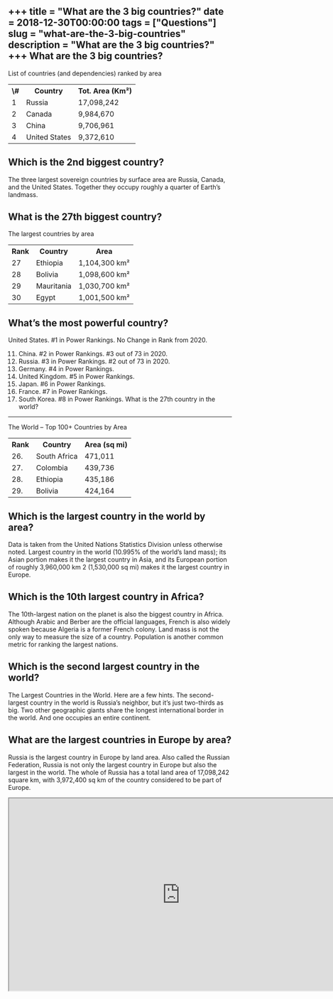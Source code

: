 +++
title = "What are the 3 big countries?"
date = 2018-12-30T00:00:00
tags = ["Questions"]
slug = "what-are-the-3-big-countries"
description = "What are the 3 big countries?"
+++
What are the 3 big countries?
-----------------------------

List of countries (and dependencies) ranked by area

<table><tr><th>\#</th><th>Country</th><th>Tot. Area (Km²)</th></tr><tr><td>1</td><td>Russia</td><td>17,098,242</td></tr><tr><td>2</td><td>Canada</td><td>9,984,670</td></tr><tr><td>3</td><td>China</td><td>9,706,961</td></tr><tr><td>4</td><td>United States</td><td>9,372,610</td></tr></table>

Which is the 2nd biggest country?
---------------------------------

The three largest sovereign countries by surface area are Russia, Canada, and the United States. Together they occupy roughly a quarter of Earth’s landmass.

What is the 27th biggest country?
---------------------------------

The largest countries by area

<table><tr><th>Rank</th><th>Country</th><th>Area</th></tr><tr><td>27</td><td>Ethiopia</td><td>1,104,300 km²</td></tr><tr><td>28</td><td>Bolivia</td><td>1,098,600 km²</td></tr><tr><td>29</td><td>Mauritania</td><td>1,030,700 km²</td></tr><tr><td>30</td><td>Egypt</td><td>1,001,500 km²</td></tr></table>

What’s the most powerful country?
---------------------------------

United States. #1 in Power Rankings. No Change in Rank from 2020.

11. China. #2 in Power Rankings. #3 out of 73 in 2020.
12. Russia. #3 in Power Rankings. #2 out of 73 in 2020.
13. Germany. #4 in Power Rankings.
14. United Kingdom. #5 in Power Rankings.
15. Japan. #6 in Power Rankings.
16. France. #7 in Power Rankings.
17. South Korea. #8 in Power Rankings.
What is the 27th country in the world?
--------------------------------------

The World – Top 100+ Countries by Area

<table><tr><th>Rank</th><th>Country</th><th>Area (sq mi)</th></tr><tr><td>26.</td><td>South Africa</td><td>471,011</td></tr><tr><td>27.</td><td>Colombia</td><td>439,736</td></tr><tr><td>28.</td><td>Ethiopia</td><td>435,186</td></tr><tr><td>29.</td><td>Bolivia</td><td>424,164</td></tr></table>

Which is the largest country in the world by area?
--------------------------------------------------

Data is taken from the United Nations Statistics Division unless otherwise noted. Largest country in the world (10.995% of the world’s land mass); its Asian portion makes it the largest country in Asia, and its European portion of roughly 3,960,000 km 2 (1,530,000 sq mi) makes it the largest country in Europe.

Which is the 10th largest country in Africa?
--------------------------------------------

The 10th-largest nation on the planet is also the biggest country in Africa. Although Arabic and Berber are the official languages, French is also widely spoken because Algeria is a former French colony. Land mass is not the only way to measure the size of a country. Population is another common metric for ranking the largest nations.

Which is the second largest country in the world?
-------------------------------------------------

The Largest Countries in the World. Here are a few hints. The second-largest country in the world is Russia’s neighbor, but it’s just two-thirds as big. Two other geographic giants share the longest international border in the world. And one occupies an entire continent.

What are the largest countries in Europe by area?
-------------------------------------------------

Russia is the largest country in Europe by land area. Also called the Russian Federation, Russia is not only the largest country in Europe but also the largest in the world. The whole of Russia has a total land area of 17,098,242 square km, with 3,972,400 sq km of the country considered to be part of Europe.

<iframe allow="accelerometer; autoplay; clipboard-write; encrypted-media; gyroscope; picture-in-picture" allowfullscreen="" class="__youtube_prefs__  epyt-is-override  no-lazyload" data-no-lazy="1" data-origheight="433" data-origwidth="770" data-skipgform_ajax_framebjll="" height="433" id="_ytid_32532" loading="lazy" src="https://www.youtube.com/embed/qqbWjyfapPg?enablejsapi=1&autoplay=0&cc_load_policy=0&cc_lang_pref=&iv_load_policy=1&loop=0&modestbranding=0&rel=1&fs=1&playsinline=0&autohide=2&theme=dark&color=red&controls=1&" title="YouTube player" width="770"></iframe>